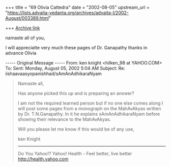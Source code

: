 +++
title = "69 Olivia Cattedra"
date = "2002-08-05"
upstream_url = "https://lists.advaita-vedanta.org/archives/advaita-l/2002-August/003389.html"

+++
[Archive link](https://lists.advaita-vedanta.org/archives/advaita-l/2002-August/003389.html)

namaste all of you,

I will appreciatte very much these pages of Dr. Ganapathy
thanks in advance
Olivia


----- Original Message -----
From: ken knight <hilken_98 at YAHOO.COM>
To: <ADVAITA-L at LISTS.ADVAITA-VEDANTA.ORG>
Sent: Monday, August 05, 2002 5:04 AM
Subject: Re: iishaavaasyopanishhad/sAmAnAdhikaraNyam


> Namaste all,
>
> Has anyone picked this up and is preparing an answer?
>
> I am not the required learned person but if no one
> else comes along I will post some pages from a
> monograph on the MahAvAkyas written by Dr.
> T.N.Ganapathy. In it he explains sAmAnAdhikaraNyam
> before  showing their relevance to the MahAvAkyas.
>
> Will you please let me know if this would be of any
> use,
>
> ken Knight
>
>
> __________________________________________________
> Do You Yahoo!?
> Yahoo! Health - Feel better, live better
> http://health.yahoo.com
>
>

